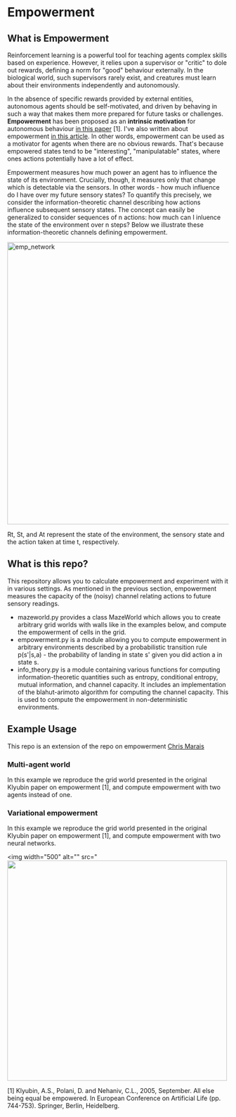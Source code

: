 # Empowerment

## What is Empowerment

Reinforcement learning is a powerful tool for teaching agents complex skills based on experience. However, it relies upon a supervisor or "critic" to dole out rewards, defining a norm for "good" behaviour externally. In the biological world, such supervisors rarely exist, and creatures must learn about their environments independently and autonomously.

In the absence of specific rewards provided by external entities, autonomous agents should be self-motivated, and driven by behaving in such a way that makes them more prepared for future tasks or challenges. **Empowerment** has been proposed as an **intrinsic motivation** for autonomous behaviour [in this paper](https://uhra.herts.ac.uk/bitstream/handle/2299/1918/901933.pdf?sequence=1) [1]. I've also written about empowerment [in this article](https://towardsdatascience.com/empowerment-as-intrinsic-motivation-b84af36d5616). In other words, empowerment can be used as a motivator for agents when there are no obvious rewards. That's because empowered states tend to be "interesting", "manipulatable" states, where ones actions potentially have a lot of effect. 

Empowerment measures how much power an agent has to influence the state of its environment. Crucially, though, it measures only that change which is detectable via the sensors. In other words - how much influence do I have over my future sensory states? To quantify this precisely, we consider the information-theoretic channel describing how actions influence subsequent sensory states. The concept can easily be generalized to consider sequences of n actions: how much can I inluence the state of the environment over n steps? Below we illustrate these information-theoretic channels defining empowerment. 

<img width="641" alt="emp_network" src="https://user-images.githubusercontent.com/13951953/44619336-b15eef00-a87c-11e8-9fea-6eb8c564fbb7.png">

Rt, St, and At represent the state of the environment, the sensory state and the action taken at time t, respectively. 

## What is this repo?

This repository allows you to calculate empowerment and experiment with it in various settings. As mentioned in the previous section, empowerment measures the capacity of the (noisy) channel relating actions to future sensory readings. 

- mazeworld.py provides a class MazeWorld which allows you to create arbitrary grid worlds with walls like in the examples below, and compute the empowerment of cells in the grid.  
- empowerment.py is a module allowing you to compute empowerment in arbitrary environments described by a probabilistic transition rule p(s'|s,a) - the probability of landing in state s' given you did action a in state s.
- info_theory.py is a module containing various functions for computing information-theoretic quantities such as entropy, conditional entropy, mutual information, and channel capacity. It includes an implementation of the blahut-arimoto algorithm for computing the channel capacity. This is used to compute the empowerment in non-deterministic environments. 

## Example Usage 

This repo is an extension of the repo on empowerment [Chris Marais](https://github.com/Mchristos/empowerment)

### Multi-agent world
In this example we reproduce the grid world presented in the original Klyubin paper on empowerment [1], and compute empowerment with two agents instead of one.


### Variational empowerment
In this example we reproduce the grid world presented in the original Klyubin paper on empowerment [1], and compute empowerment with two neural networks.

<img width="500" alt="" src="<img width="500" alt="" src="https://user-images.githubusercontent.com/24938569/83734622-8f002500-a64f-11ea-8dc7-5a600abe55b8.png">

[1] Klyubin, A.S., Polani, D. and Nehaniv, C.L., 2005, September. All else being equal be empowered. In European Conference on Artificial Life (pp. 744-753). Springer, Berlin, Heidelberg.
